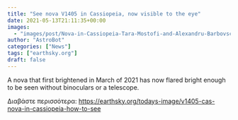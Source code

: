 ```yaml
---
title: "See nova V1405 in Cassiopeia, now visible to the eye"
date: 2021-05-13T21:11:35+00:00
images:
  - "images/post/Nova-in-Cassiopeia-Tara-Mostofi-and-Alexandru-Barbovschi-California-Mar-21-2021-800x800.jpg"
author: "AstroBot"
categories: ["News"]
tags: ["earthsky.org"]
draft: false
---
```


A nova that first brightened in March of 2021 has now flared bright enough to be seen without binoculars or a telescope.

Διαβάστε περισσότερα: https://earthsky.org/todays-image/v1405-cas-nova-in-cassiopeia-how-to-see
